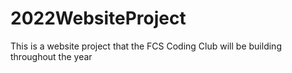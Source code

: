 # 2022WebsiteProject
This is a website project that the FCS Coding Club will be building throughout the year
